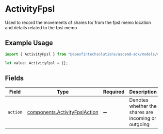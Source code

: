 # ActivityFpsl

Used to record the movements of shares to/ from the fpsl memo location and details related to the fpsl memo

## Example Usage

```typescript
import { ActivityFpsl } from "@apexfintechsolutions/ascend-sdk/models/components";

let value: ActivityFpsl = {};
```

## Fields

| Field                                                                          | Type                                                                           | Required                                                                       | Description                                                                    | Example                                                                        |
| ------------------------------------------------------------------------------ | ------------------------------------------------------------------------------ | ------------------------------------------------------------------------------ | ------------------------------------------------------------------------------ | ------------------------------------------------------------------------------ |
| `action`                                                                       | [components.ActivityFpslAction](../../models/components/activityfpslaction.md) | :heavy_minus_sign:                                                             | Denotes whether the shares are incoming or outgoing                            | ALLOCATE                                                                       |